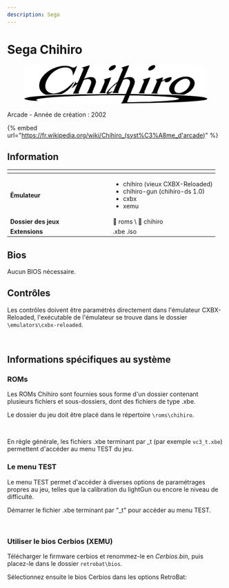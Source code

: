 ```yaml
---
description: Sega
---
```


# Sega Chihiro

<div align="left"><figure><picture><source srcset="https://raw.githubusercontent.com/fabricecaruso/es-theme-carbon/91d85c7849cc550b0cac4e75cb8e0923d3b61b5e/art/logos/chihiro-w.svg" media="(prefers-color-scheme: dark)"><img src="https://raw.githubusercontent.com/fabricecaruso/es-theme-carbon/52ff37c9e265587d006945a2ba695b5a962b3a3d/art/logos/chihiro.svg" alt=""></picture><figcaption></figcaption></figure></div>

Arcade - Année de création : 2002

{% embed url="https://fr.wikipedia.org/wiki/Chihiro_(syst%C3%A8me_d'arcade)" %}

## Information

<table data-header-hidden><thead><tr><th width="224"></th><th></th></tr></thead><tbody><tr><td><strong>Émulateur</strong></td><td><ul><li>chihiro (vieux CXBX-Reloaded)</li><li>chihiro-gun (chihiro-ds 1.0)</li><li>cxbx</li><li>xemu</li></ul></td></tr><tr><td><strong>Dossier des jeux</strong></td><td><span data-gb-custom-inline data-tag="emoji" data-code="1f4c2">📂</span> roms \ <span data-gb-custom-inline data-tag="emoji" data-code="1f4c2">📂</span> chihiro</td></tr><tr><td><strong>Extensions</strong></td><td>.xbe .iso</td></tr></tbody></table>

## Bios

Aucun BIOS nécessaire.

## Contrôles

Les contrôles doivent être paramétrés directement dans l'émulateur CXBX-Reloaded, l'exécutable de l'émulateur se trouve dans le dossier `\emulators\cxbx-reloaded`.

<div align="left"><figure><img src="https://i.imgur.com/W2oGLGE.png" alt=""><figcaption></figcaption></figure></div>

## Informations spécifiques au système

### ROMs

Les ROMs Chihiro sont fournies sous forme d'un dossier contenant plusieurs fichiers et sous-dossiers, dont des fichiers de type .xbe.

Le dossier du jeu doit être placé dans le répertoire `\roms\chihiro`.

<div align="left"><figure><img src="https://i.imgur.com/K61I22N.png" alt=""><figcaption></figcaption></figure></div>

En règle générale, les fichiers .xbe terminant par \_t (par exemple `vc3_t.xbe`) permettent d'accéder au menu TEST du jeu.

### Le menu TEST

Le menu TEST permet d'accéder à diverses options de paramétrages propres au jeu, telles que la calibration du lightGun ou encore le niveau de difficulté.

Démarrer le fichier .xbe terminant par "\_t" pour accéder au menu TEST.

<div align="left"><figure><img src="https://i.imgur.com/V1mJQyY.png" alt=""><figcaption></figcaption></figure></div>

### Utiliser le bios Cerbios (XEMU)

Télécharger le firmware cerbios et renommez-le en _Cerbios.bin_, puis placez-le dans le dossier `retrobat\bios`.

Sélectionnez ensuite le bios Cerbios dans les options RetroBat:

<div align="left"><figure><img src="https://i.imgur.com/1WzUULh.png" alt=""><figcaption></figcaption></figure></div>
